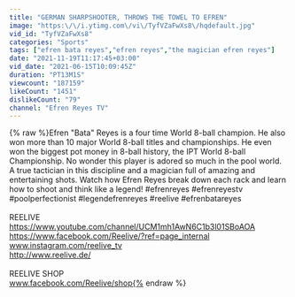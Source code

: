 ```yaml
---
title: "GERMAN SHARPSHOOTER, THROWS THE TOWEL TO EFREN"
image: "https:\/\/i.ytimg.com\/vi\/TyfVZaFwXs8\/hqdefault.jpg"
vid_id: "TyfVZaFwXs8"
categories: "Sports"
tags: ["efren bata reyes","efren reyes","the magician efren reyes"]
date: "2021-11-19T11:17:45+03:00"
vid_date: "2021-06-15T10:09:45Z"
duration: "PT13M1S"
viewcount: "187159"
likeCount: "1451"
dislikeCount: "79"
channel: "Efren Reyes TV"
---
```

{% raw %}Efren &quot;Bata&quot; Reyes is a four time World 8-ball champion. He also won more than 10 major World 8-ball titles and championships. He even won the biggest pot money in 8-ball history, the IPT World 8-ball Championship. No wonder this player is adored so much in the pool world. A true tactician in this discipline and a magician full of amazing and entertaining shots. Watch how Efren Reyes break down each rack and learn how to shoot and think like a legend! #efrenreyes #efrenreyestv #poolperfectionist #legendefrenreyes #reelive #efrenbatareyes<br /><br />REELIVE <br /><a rel="nofollow" target="blank" href="https://www.youtube.com/channel/UCM1mh1AwN6C1b3l01SBoAOA">https://www.youtube.com/channel/UCM1mh1AwN6C1b3l01SBoAOA</a><br /><a rel="nofollow" target="blank" href="https://www.facebook.com/Reelive/?ref=page_internal">https://www.facebook.com/Reelive/?ref=page_internal</a><br />www.instagram.com/reelive_tv<br /><a rel="nofollow" target="blank" href="http://www.reelive.de/">http://www.reelive.de/</a><br /><br />REELIVE SHOP<br />www.facebook.com/Reelive/shop{% endraw %}
